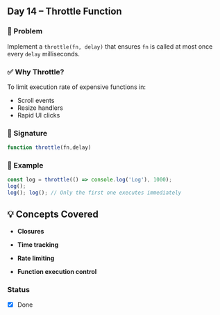 ## Day 14 – Throttle Function

### 🧠 Problem
Implement a `throttle(fn, delay)` that ensures `fn` is called at most once every `delay` milliseconds.

### ✅ Why Throttle?
To limit execution rate of expensive functions in:
- Scroll events
- Resize handlers
- Rapid UI clicks

### 🔧 Signature

```js
function throttle(fn,delay)
```

### 🧪 Example

```js
const log = throttle(() => console.log('Log'), 1000);
log();
log(); log(); // Only the first one executes immediately
```
## 💡 Concepts Covered

- **Closures**

- **Time tracking**

- **Rate limiting**

- **Function execution control**

### Status

- [x] Done